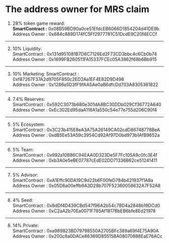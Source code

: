 # The address owner for MRS claim

1.    28% token game reward:  
**SmartContract :** 0x08B59BD90a0ce51EfdcEB6066D1854204d41DE9b
Address Owner : 0x684c889D174fC5Ff2977781C51DcdE9C20f4ECCf   

------------------------- 
2.    10% Liquidity:  
SmartContract : 0x131d951081B7D6C7126Ed2F73CD3bbc4c6Cb0b74 
Address Owner : 0x1699FB260511FA15337FCEc05A3862f68b6Bb915  

-------------------------- 
3.    10% Marketing:
SmartContract : 0xf87267F37A2d9705F850c2ED2Aa1EF4E82D9D498   
Address Owner : 0x1286a5D3fF9fAA5Ae0aB6dfcDd703A8305361822    

--------------------------------- 
4.    7.4% Reserves:  
SmartContract : 0x592C3073b680e301dA8BC30DDb029Cf36772A640 
Address Owner : 0xEc302Ed95daA116A1a550c54e77e755d206C90f4  

--------------------------------- 
5.    5% Ecosystem:  
SmartContract : 0x3C23b415E8eA3A75A26149CA02cdD86748778BeA 
Address Owner : 0xdB5Ee53A59c3954Cd92Af97D0bd973b1AfB9652a 

--------------------------------- 
6.    5% Team:  
SmartContract : 0x992a10B86C94EAA0D323De5F7Fc105A9c0fc3E4f 
Address Owner : 0xb3A0e5eBE07787cEdE02DD71336B62ce51241411  

--------------------------------- 
7.    5% Advisor:  
SmartContract : 0xA1Effc90DA19C9d22b6F00feD784b421937f1A8a 
Address Owner : 0x05D6a00effb9A3D28b707F52360058632A7F52A8 

--------------------------------- 
8.    4% Seed:  
SmartContract : 0x8dDf4D439CBd547f96A2b54c78D4a2848b19DCd0 
Address Owner : 0xC2aA2b70Ea0071F785Af1817BbEB6bfe8Ed21978  

--------------------------------- 
8.    14% Private:  
SmartContract : 0xa989823BD79798550A2705BFc389a69f4E75A90A 
Address Owner : 0x200c6a0DACe86369D855158A08070888EaE76ACc  
